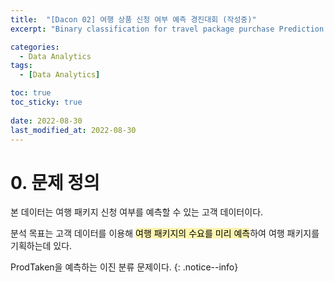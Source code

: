 ```yaml
---
title:  "[Dacon 02] 여행 상품 신청 여부 예측 경진대회 (작성중)"
excerpt: "Binary classification for travel package purchase Prediction'"

categories:
  - Data Analytics
tags:
  - [Data Analytics]

toc: true
toc_sticky: true
 
date: 2022-08-30
last_modified_at: 2022-08-30
---
```


# 0. 문제 정의

본 데이터는 여행 패키지 신청 여부를 예측할 수 있는 고객 데이터이다.

분석 목표는 고객 데이터를 이용해  <mark style = 'background-color:#fff5b1'>여행 패키지의 수요를 미리 예측</mark>하여 여행 패키지를 기획하는데 있다.

ProdTaken을 예측하는 이진 분류 문제이다.
{: .notice--info}


